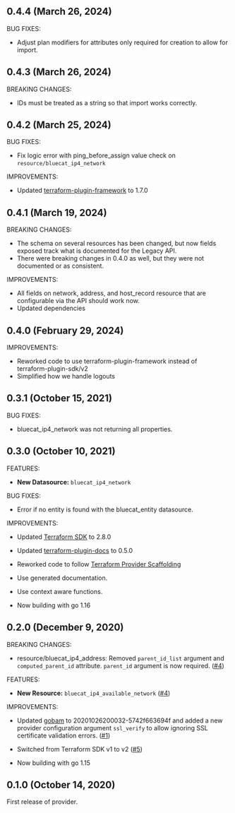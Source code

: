 ## 0.4.4 (March 26, 2024)

BUG FIXES:
* Adjust plan modifiers for attributes only required for creation to allow for import.

## 0.4.3 (March 26, 2024)

BREAKING CHANGES:
* IDs must be treated as a string so that import works correctly.

## 0.4.2 (March 25, 2024)

BUG FIXES:
* Fix logic error with ping_before_assign value check on `resource/bluecat_ip4_network`

IMPROVEMENTS:
* Updated [terraform-plugin-framework](https://github.com/hashicorp/terraform-plugin-framework) to 1.7.0

## 0.4.1 (March 19, 2024)

BREAKING CHANGES:
* The schema on several resources has been changed, but now fields exposed
  track what is documented for the Legacy API.
* There were breaking changes in 0.4.0 as well, but they were not documented or as consistent.

IMPROVEMENTS:
* All fields on network, address, and host_record resource that are configurable
  via the API should work now.
* Updated dependencies

## 0.4.0 (February 29, 2024)

IMPROVEMENTS:

* Reworked code to use terraform-plugin-framework instead of terraform-plugin-sdk/v2
* Simplified how we handle logouts

## 0.3.1 (October 15, 2021)

BUG FIXES:

* bluecat_ip4_network was not returning all properties.

## 0.3.0 (October 10, 2021)

FEATURES:

* **New Datasource:** `bluecat_ip4_network`

BUG FIXES:

* Error if no entity is found with the bluecat_entity datasource.

IMPROVEMENTS:

* Updated [Terraform SDK](https://github.com/hashicorp/terraform-plugin-sdk/) to 2.8.0

* Updated [terraform-plugin-docs](https://github.com/hashicorp/terraform-plugin-docs) to 0.5.0

* Reworked code to follow [Terraform Provider Scaffolding](https://github.com/hashicorp/terraform-provider-scaffolding)

* Use generated documentation.

* Use context aware functions.

* Now building with go 1.16

## 0.2.0 (December 9, 2020)

BREAKING CHANGES:

* resource/bluecat_ip4_address: Removed `parent_id_list` argument and `computed_parent_id` attribute.
  `parent_id` argument is now required.
  ([#4](https://github.com/umich-vci/terraform-provider-bluecat/issues/4))

FEATURES:

* **New Resource:** `bluecat_ip4_available_network` ([#4](https://github.com/umich-vci/terraform-provider-bluecat/issues/4))

IMPROVEMENTS:

* Updated [gobam](https://github.com/umich-vci/gobam) to 20201026200032-5742f663694f and added a new
  provider configuration argument `ssl_verify` to allow ignoring SSL certificate validation errors.
  ([#1](https://github.com/umich-vci/terraform-provider-bluecat/issues/1))

* Switched from Terraform SDK v1 to v2 ([#5](https://github.com/umich-vci/terraform-provider-bluecat/pull/5))

* Now building with go 1.15

## 0.1.0 (October 14, 2020)

First release of provider.
